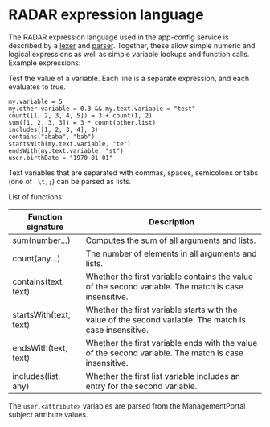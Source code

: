 # RADAR expression language

The RADAR expression language used in the app-config service is described by a [lexer](https://github.com/RADAR-base/radar-app-config/blob/store-protocol/radar-expression-lang-antlr/src/main/antlr/ComparisonLexer.g4) and [parser](https://github.com/RADAR-base/radar-app-config/blob/store-protocol/radar-expression-lang-antlr/src/main/antlr/ComparisonParser.g4). Together, these allow simple numeric and logical expressions as well as simple variable lookups and function calls. Example expressions:

Test the value of a variable. Each line is a separate expression, and each evaluates to true.
```
my.variable = 5
my.other.variable = 0.3 && my.text.variable = "test"
count([1, 2, 3, 4, 5]) = 3 + count(1, 2)
sum([1, 2, 3, 3]) = 3 * count(other.list)
includes([1, 2, 3, 4], 3)
contains("ababa", "bab")
startsWith(my.text.variable, "te")
endsWith(my.text.variable, "st")
user.birthDate = "1970-01-01"
```

Text variables that are separated with commas, spaces, semicolons or tabs (one of ` \t,;`) can be parsed as lists.

List of functions:

| Function signature     | Description                                                                                              |
|------------------------|----------------------------------------------------------------------------------------------------------|
| sum(number...)         | Computes the sum of all arguments and lists.                                                             |
| count(any...)          | The number of elements in all arguments and lists.                                                       |
| contains(text, text)   | Whether the first variable contains the value of the second variable. The match is case insensitive.     |
| startsWith(text, text) | Whether the first variable starts with the value of the second variable.  The match is case insensitive. |
| endsWith(text, text)   | Whether the first variable ends with the value of the second variable.  The match is case insensitive.   |
| includes(list, any)    | Whether the first list variable includes an entry for the second variable.                               |

The `user.<attribute>` variables are parsed from the ManagementPortal subject attribute values.
